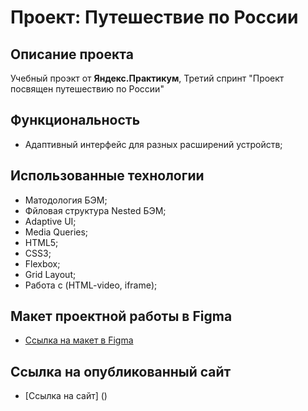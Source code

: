# Проект: Путешествие по России

## Описание проекта
Учебный проэкт от **Яндекс.Практикум**, Третий спринт "Проект посвящен путешествию по России"

## Функциональность
* Адаптивный интерфейс для разных расширений устройств;

## Использованные технологии
- Матодология БЭМ;
- Фйловая структура Nested БЭМ;
- Adaptive UI;
- Media Queries;
- HTML5;
- CSS3;
- Flexbox;
- Grid Layout;
- Работа с (HTML-video, iframe);

## Макет проектной работы в Figma
*  [Ссылка на макет в Figma](https://www.figma.com/file/5S2WSbEFL6awjVWJ0NWL8Q/Sprint-3_-Russia-_-desktop-mobile?node-id=28503%3A0)

## Ссылка на опубликованный сайт
* [Ссылка на сайт] ()
